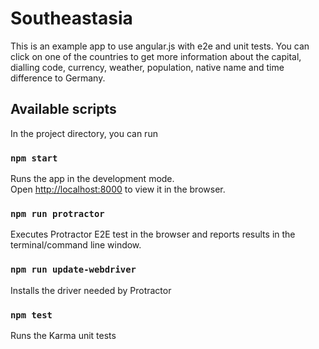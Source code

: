 # Southeastasia

This is an example app to use angular.js with e2e and unit tests.
You can click on one of the countries to get more information about the capital, dialling code, currency, weather, population, native name and time difference to Germany.

## Available scripts

In the project directory, you can run

### `npm start`

Runs the app in the development mode.<br>
Open [http://localhost:8000](http://localhost:8000) to view it in the browser.

### `npm run protractor`

Executes Protractor E2E test in the browser and reports results in the terminal/command line window. 

### `npm run update-webdriver`

Installs the driver needed by Protractor

### `npm test`

Runs the Karma unit tests
